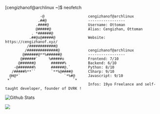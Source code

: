 [cengizhanof@archlinux ~]$ neofetch

                    -@                    cengizhanof@archlinux
                   .##@                   -----------------
                  .####@                  Username: Ottoman
                  @#####@                 Alias: Cengizhan, Ottoman
                . *######@                
               .##@o@#####@               Website: https://cengizhanof.xyz/
              /############@            
             /##############@             cengizhanof@archlinux
            @######@**%######@            -----------------
           @######`     %#####o           Frontend: 7/10
          @######@       ######%          Backend: 6/1O
        -@#######h       ######@.`        Python: 8/10
       /#####h**``       `**%@####@       CSharp: 9/10
      @H@*`                    `*%#@      Javascript: 9/10
     *`                            `*     
                                          Infos: 19yo Freelance and self-taught developer, founder of DVRK !





![Github Stats](https://github-readme-stats.vercel.app/api?username=cengizhanof&count_private=true&show_icons=true&theme=radical)


![](https://github-readme-stats.vercel.app/api/top-langs/?username=cengizhanof&show_icons=true&theme=radical)
